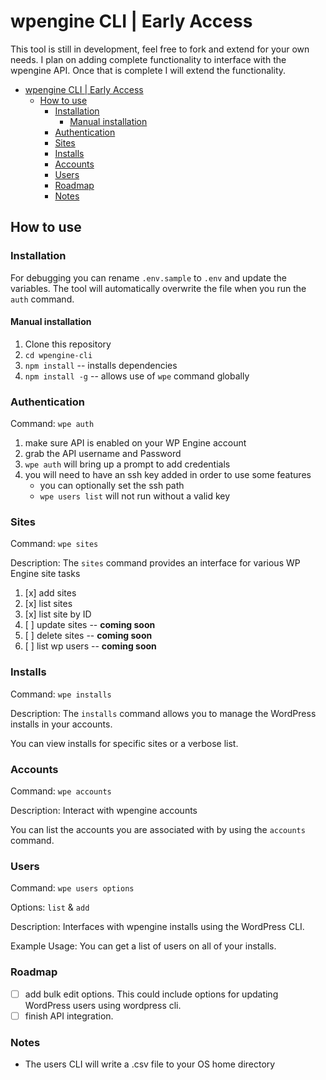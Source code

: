 # wpengine CLI | Early Access

This tool is still in development, feel free to fork and extend for your own needs. I plan on adding complete functionality to interface with the wpengine API. Once that is complete I will extend the functionality.

- [wpengine CLI | Early Access](#wpengine-cli--early-access)
  - [How to use](#how-to-use)
    - [Installation](#installation)
      - [Manual installation](#manual-installation)
    - [Authentication](#authentication)
    - [Sites](#sites)
    - [Installs](#installs)
    - [Accounts](#accounts)
    - [Users](#users)
    - [Roadmap](#roadmap)
    - [Notes](#notes)

## How to use

### Installation

For debugging you can rename `.env.sample` to `.env` and update the variables. The tool will automatically overwrite the file when you run the `auth` command.

#### Manual installation

1. Clone this repository
2. `cd wpengine-cli`
3. `npm install` -- installs dependencies
4. `npm install -g` -- allows use of `wpe` command globally

### Authentication

Command: `wpe auth`

1. make sure API is enabled on your WP Engine account
2. grab the API username and Password
3. ```wpe auth``` will bring up a prompt to add credentials
4. you will need to have an ssh key added in order to use some features
   - you can optionally set the ssh path
   - `wpe users list` will not run without a valid key

### Sites

Command: `wpe sites`

Description: The ```sites``` command provides an interface for various WP Engine site tasks

1. [x] add sites
2. [x] list sites
3. [x] list site by ID
4. [ ] update sites -- **coming soon**
5. [ ] delete sites -- **coming soon**
6. [ ] list wp users -- **coming soon**

### Installs

Command: `wpe installs`

Description: The ```installs``` command allows you to manage the WordPress installs in your accounts.

You can view installs for specific sites or a verbose list.

### Accounts

Command: `wpe accounts`

Description: Interact with wpengine accounts

You can list the accounts you are associated with by using the ```accounts``` command.

### Users

Command: `wpe users options`

Options: `list` & `add`

Description: Interfaces with wpengine installs using the WordPress CLI.

Example Usage: You can get a list of users on all of your installs.

### Roadmap

- [ ] add bulk edit options. This could include options for updating WordPress users using wordpress cli.
- [ ] finish API integration.

### Notes

- The users CLI will write a .csv file to your OS home directory
